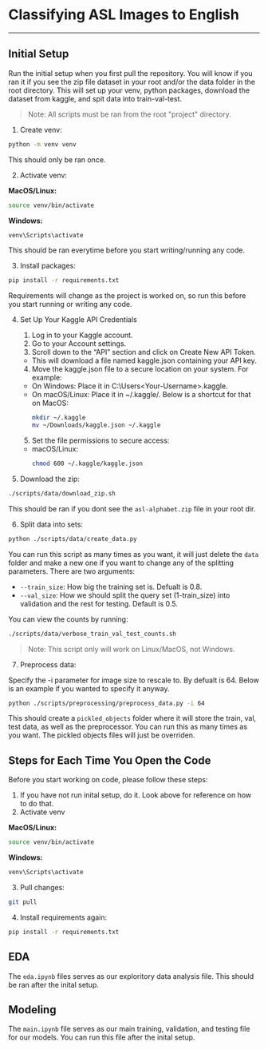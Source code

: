 
# Classifying ASL Images to English

---

## Initial Setup

Run the initial setup when you first pull the repository. You will know if you ran it if you see the zip file dataset in your root and/or the data folder in the root directory. This will set up your venv, python packages, download the dataset from kaggle, and spit data into train-val-test.

> Note: All scripts must be ran from the root "project" directory.

1. Create venv:

```zsh
python -m venv venv
```
This should only be ran once.

2. Activate venv:

**MacOS/Linux:**
```zsh
source venv/bin/activate
```

**Windows:**
```bash
venv\Scripts\activate
```

This should be ran everytime before you start writing/running any code.

3. Install packages:
```bash
pip install -r requirements.txt
```

Requirements will change as the project is worked on, so run this before you start running or writing any code.

4. Set Up Your Kaggle API Credentials

	1.	Log in to your Kaggle account.
	2.	Go to your Account settings.
	3.	Scroll down to the “API” section and click on Create New API Token.
	- This will download a file named kaggle.json containing your API key.
	4.	Move the kaggle.json file to a secure location on your system. For example:
	- On Windows: Place it in C:\Users\<Your-Username>\.kaggle\.
	- On macOS/Linux: Place it in ~/.kaggle/. Below is a shortcut for that on MacOS:
		```zsh
		mkdir ~/.kaggle
		mv ~/Downloads/kaggle.json ~/.kaggle
		``` 
	5.	Set the file permissions to secure access:
	- macOS/Linux:
		```zsh
		chmod 600 ~/.kaggle/kaggle.json
		```

5. Download the zip:

```bash
./scripts/data/download_zip.sh
```
This should be ran if you dont see the `asl-alphabet.zip` file in your root dir.

6. Split data into sets:

```zsh
python ./scripts/data/create_data.py
```
You can run this script as many times as you want, it will just delete the `data` folder and make a new one if you want to change any of the splitting parameters. There are two arguments:

* `--train_size`: How big the training set is. Defualt is 0.8.
* `--val_size`: How we should split the query set (1-train_size) into validation and the rest for testing. Default is 0.5.

You can view the counts by running:

```zsh
./scripts/data/verbose_train_val_test_counts.sh
```

> Note: This script only will work on Linux/MacOS, not Windows.

7. Preprocess data:

Specify the -i parameter for image size to rescale to. By defualt is 64. Below is an example if you wanted to specify it anyway.
```bash
python ./scripts/preprocessing/preprocess_data.py -i 64
```
This should create a `pickled_objects` folder where it will store the train, val, test data, as well as the preprocessor. You can run this as many times as you want. The pickled objects files will just be overriden.

## Steps for Each Time You Open the Code

Before you start working on code, please follow these steps:

1. If you have not run inital setup, do it. Look above for reference on how to do that.
2. Activate venv

**MacOS/Linux:**

```zsh
source venv/bin/activate
```

**Windows:**

```bash
venv\Scripts\activate
```

3. Pull changes:

```bash
git pull
```

4. Install requirements again:
```bash
pip install -r requirements.txt
```

## EDA

The `eda.ipynb` files serves as our exploritory data analysis file. This should be ran after the inital setup.


## Modeling

The `main.ipynb` file serves as our main training, validation, and testing file for our models. You can run this file after the inital setup.